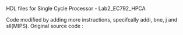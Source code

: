 HDL files for Single Cycle Processor - Lab2_EC792_HPCA

Code modified by adding more instructions, specifcally addi, bne, j and sll(MIPS).
Original source code : [](https://github.com/Andrei0105/MIPS-single-cycle)
